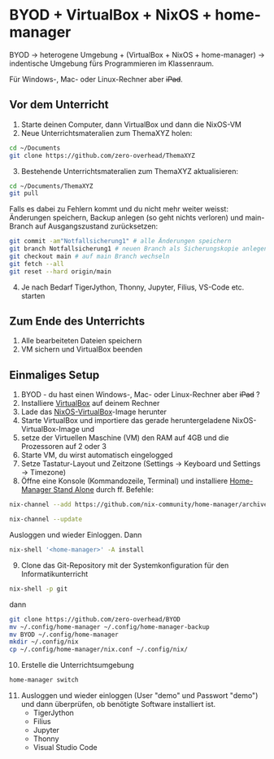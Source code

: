 # BYOD + VirtualBox + NixOS + home-manager
BYOD $\to$ heterogene Umgebung + (VirtualBox + NixOS + home-manager) $\to$ indentische Umgebung fürs Programmieren im Klassenraum.

Für Windows-, Mac- oder Linux-Rechner aber ~~iPad~~.

## Vor dem Unterricht
1. Starte deinen Computer, dann VirtualBox und dann die NixOS-VM
2. Neue Unterrichtsmateralien zum ThemaXYZ holen:
```bash
cd ~/Documents
git clone https://github.com/zero-overhead/ThemaXYZ
```
3. Bestehende Unterrichtsmateralien zum ThemaXYZ aktualisieren:
```bash
cd ~/Documents/ThemaXYZ
git pull
```
Falls es dabei zu Fehlern kommt und du nicht mehr weiter weisst: Änderungen speichern, Backup anlegen (so geht nichts verloren) und main-Branch auf Ausgangszustand zurücksetzen:
```bash
git commit -am"Notfallsicherung1" # alle Änderungen speichern
git branch Notfallsicherung1 # neuen Branch als Sicherungskopie anlegen
git checkout main # auf main Branch wechseln
git fetch --all
git reset --hard origin/main
```
4. Je nach Bedarf TigerJython, Thonny, Jupyter, Filius, VS-Code etc. starten

## Zum Ende des Unterrichts
1. Alle bearbeiteten Dateien speichern
2. VM sichern und VirtualBox beenden

## Einmaliges Setup
1. BYOD - du hast einen Windows-, Mac- oder Linux-Rechner aber ~~iPad~~ ?
2. Installiere [VirtualBox](https://www.virtualbox.org/wiki/Downloads) auf deinem Rechner
3. Lade das [NixOS-VirtualBox](https://nixos.org/download/#nixos-virtualbox)-Image herunter
4. Starte VirtualBox und importiere das gerade heruntergeladene NixOS-VirtualBox-Image und
5. setze der Virtuellen Maschine (VM) den RAM auf 4GB und die Prozessoren auf 2 oder 3
6. Starte VM, du wirst automatisch eingelogged
7. Setze Tastatur-Layout und Zeitzone (Settings -> Keyboard und Settings -> Timezone)
8. Öffne eine Konsole (Kommandozeile, Terminal) und installiere [Home-Manager Stand Alone](https://nix-community.github.io/home-manager/index.xhtml#sec-install-standalone) durch ff. Befehle:

```bash
nix-channel --add https://github.com/nix-community/home-manager/archive/release-24.05.tar.gz home-manager

nix-channel --update
```

Ausloggen und wieder Einloggen. Dann

```bash
nix-shell '<home-manager>' -A install
```
9. Clone das Git-Repository mit der Systemkonfiguration für den Informatikunterricht
```bash
nix-shell -p git
```
dann
```bash
git clone https://github.com/zero-overhead/BYOD
mv ~/.config/home-manager ~/.config/home-manager-backup
mv BYOD ~/.config/home-manager
mkdir ~/.config/nix
cp ~/.config/home-manager/nix.conf ~/.config/nix/
```
10. Erstelle die Unterrichtsumgebung
```bash
home-manager switch
```
11. Ausloggen und wieder einloggen (User "demo" und Passwort "demo") und dann überprüfen, ob benötigte Software installiert ist.
    - TigerJython
    - Filius
    - Jupyter
    - Thonny
    - Visual Studio Code
